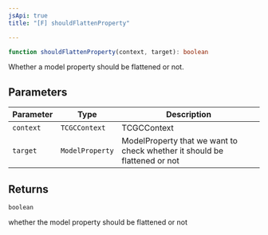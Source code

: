 ```yaml
---
jsApi: true
title: "[F] shouldFlattenProperty"

---
```

```ts
function shouldFlattenProperty(context, target): boolean
```

Whether a model property should be flattened or not.

## Parameters

| Parameter | Type | Description |
| ------ | ------ | ------ |
| `context` | `TCGCContext` | TCGCContext |
| `target` | `ModelProperty` | ModelProperty that we want to check whether it should be flattened or not |

## Returns

`boolean`

whether the model property should be flattened or not
